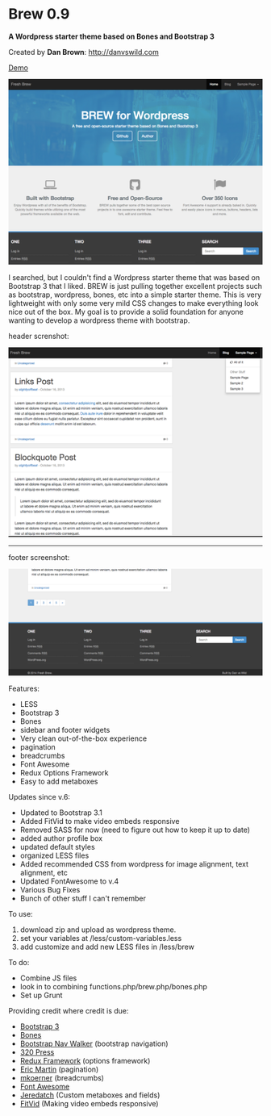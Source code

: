 # Brew 0.9
__A Wordpress starter theme based on Bones and Bootstrap 3__

Created by **Dan Brown**: http://danvswild.com

[Demo](http://danvswild.com/brew)

![Home Screen](/screenshots/screen1.png)


I searched, but I couldn't find a Wordpress starter theme that was based on Bootstrap 3 that I liked.  BREW is just pulling together excellent projects such as bootstrap, wordpress, bones, etc into a simple starter theme.  This is very lightweight with only some very mild CSS changes to make everything look nice out of the box.  My goal is to provide a solid foundation for anyone wanting to develop a wordpress theme with bootstrap.

header screnshot:

![Home Screen](/screenshots/screen2.png)

***

footer screenshot:

![Home Screen](/screenshots/screen3.png)

Features:
* LESS
* Bootstrap 3
* Bones
* sidebar and footer widgets
* Very clean out-of-the-box experience
* pagination
* breadcrumbs
* Font Awesome
* Redux Options Framework
* Easy to add metaboxes

Updates since v.6:
* Updated to Bootstrap 3.1
* Added FitVid to make video embeds responsive
* Removed SASS for now (need to figure out how to keep it up to date)
* added author profile box
* updated default styles
* organized LESS files
* Added recommended CSS from wordpress for image alignment, text alignment, etc
* Updated FontAwesome to v.4
* Various Bug Fixes
* Bunch of other stuff I can't remember


To use:
1. download zip and upload as wordpress theme.
2. set your variables at /less/custom-variables.less
3. add customize and add new LESS files in /less/brew


To do:
* Combine JS files
* look in to combining functions.php/brew.php/bones.php
* Set up Grunt



Providing credit where credit is due:
* [Bootstrap 3](https://github.com/twbs/bootstrap)
* [Bones](https://github.com/eddiemachado/bones)
* [Bootstrap Nav Walker](https://github.com/twittem/wp-bootstrap-navwalker) (bootstrap navigation)
* [320 Press](https://github.com/320press/wordpress-bootstrap/)
* [Redux Framework](https://github.com/ReduxFramework/ReduxFramework) (options framework)
* [Eric Martin](http://www.ericmmartin.com/pagination-function-for-wordpress/) (pagination)
* [mkoerner](http://mkoerner.de/breadcrumbs-for-wordpress-themes-with-bootstrap-3/) (breadcrumbs)
* [Font Awesome](https://github.com/FortAwesome/Font-Awesome)
* [Jeredatch](https://github.com/jaredatch/Custom-Metaboxes-and-Fields-for-WordPress) (Custom metaboxes and fields)
* [FitVid](https://github.com/davatron5000/FitVids.js) (Making video embeds responsive)
